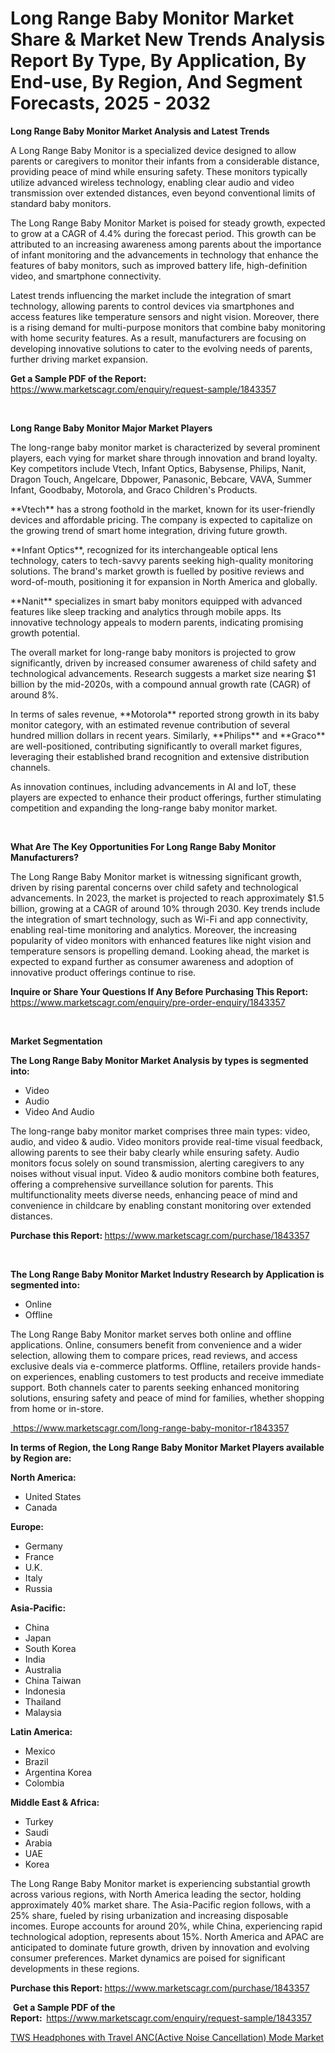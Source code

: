 <p><h1>Long Range Baby Monitor Market Share & Market New Trends Analysis Report By Type, By Application, By End-use, By Region, And Segment Forecasts, 2025 - 2032</h1></p><p><strong>Long Range Baby Monitor Market Analysis and Latest Trends</strong></p>
<p><p>A Long Range Baby Monitor is a specialized device designed to allow parents or caregivers to monitor their infants from a considerable distance, providing peace of mind while ensuring safety. These monitors typically utilize advanced wireless technology, enabling clear audio and video transmission over extended distances, even beyond conventional limits of standard baby monitors.</p><p>The Long Range Baby Monitor Market is poised for steady growth, expected to grow at a CAGR of 4.4% during the forecast period. This growth can be attributed to an increasing awareness among parents about the importance of infant monitoring and the advancements in technology that enhance the features of baby monitors, such as improved battery life, high-definition video, and smartphone connectivity.</p><p>Latest trends influencing the market include the integration of smart technology, allowing parents to control devices via smartphones and access features like temperature sensors and night vision. Moreover, there is a rising demand for multi-purpose monitors that combine baby monitoring with home security features. As a result, manufacturers are focusing on developing innovative solutions to cater to the evolving needs of parents, further driving market expansion.</p></p>
<p><strong>Get a Sample PDF of the Report:&nbsp;</strong> <a href="https://www.marketscagr.com/enquiry/request-sample/1843357?utm_campaign=1911&utm_medium=2&utm_source=Github&utm_content=ia&utm_term=10022025&utm_id=long-range-baby-monitor">https://www.marketscagr.com/enquiry/request-sample/1843357</a></p>
<p>&nbsp;</p>
<p><strong>Long Range Baby Monitor Major Market Players</strong></p>
<p><p>The long-range baby monitor market is characterized by several prominent players, each vying for market share through innovation and brand loyalty. Key competitors include Vtech, Infant Optics, Babysense, Philips, Nanit, Dragon Touch, Angelcare, Dbpower, Panasonic, Bebcare, VAVA, Summer Infant, Goodbaby, Motorola, and Graco Children's Products.</p><p>**Vtech** has a strong foothold in the market, known for its user-friendly devices and affordable pricing. The company is expected to capitalize on the growing trend of smart home integration, driving future growth.</p><p>**Infant Optics**, recognized for its interchangeable optical lens technology, caters to tech-savvy parents seeking high-quality monitoring solutions. The brand's market growth is fuelled by positive reviews and word-of-mouth, positioning it for expansion in North America and globally.</p><p>**Nanit** specializes in smart baby monitors equipped with advanced features like sleep tracking and analytics through mobile apps. Its innovative technology appeals to modern parents, indicating promising growth potential.</p><p>The overall market for long-range baby monitors is projected to grow significantly, driven by increased consumer awareness of child safety and technological advancements. Research suggests a market size nearing $1 billion by the mid-2020s, with a compound annual growth rate (CAGR) of around 8%.</p><p>In terms of sales revenue, **Motorola** reported strong growth in its baby monitor category, with an estimated revenue contribution of several hundred million dollars in recent years. Similarly, **Philips** and **Graco** are well-positioned, contributing significantly to overall market figures, leveraging their established brand recognition and extensive distribution channels. </p><p>As innovation continues, including advancements in AI and IoT, these players are expected to enhance their product offerings, further stimulating competition and expanding the long-range baby monitor market.</p></p>
<p>&nbsp;</p>
<p><strong>What Are The Key Opportunities For Long Range Baby Monitor Manufacturers?</strong></p>
<p><p>The Long Range Baby Monitor market is witnessing significant growth, driven by rising parental concerns over child safety and technological advancements. In 2023, the market is projected to reach approximately $1.5 billion, growing at a CAGR of around 10% through 2030. Key trends include the integration of smart technology, such as Wi-Fi and app connectivity, enabling real-time monitoring and analytics. Moreover, the increasing popularity of video monitors with enhanced features like night vision and temperature sensors is propelling demand. Looking ahead, the market is expected to expand further as consumer awareness and adoption of innovative product offerings continue to rise.</p></p>
<p><strong>Inquire or Share Your Questions If Any Before Purchasing This Report:</strong> <a href="https://www.marketscagr.com/enquiry/pre-order-enquiry/1843357?utm_campaign=1911&utm_medium=2&utm_source=Github&utm_content=ia&utm_term=10022025&utm_id=long-range-baby-monitor">https://www.marketscagr.com/enquiry/pre-order-enquiry/1843357</a></p>
<p>&nbsp;</p>
<p><strong>Market Segmentation</strong></p>
<p><strong>The Long Range Baby Monitor Market Analysis by types is segmented into:</strong></p>
<p><ul><li>Video</li><li>Audio</li><li>Video And Audio</li></ul></p>
<p><p>The long-range baby monitor market comprises three main types: video, audio, and video & audio. Video monitors provide real-time visual feedback, allowing parents to see their baby clearly while ensuring safety. Audio monitors focus solely on sound transmission, alerting caregivers to any noises without visual input. Video & audio monitors combine both features, offering a comprehensive surveillance solution for parents. This multifunctionality meets diverse needs, enhancing peace of mind and convenience in childcare by enabling constant monitoring over extended distances.</p></p>
<p><strong>Purchase this Report:&nbsp;</strong><a href="https://www.marketscagr.com/purchase/1843357?utm_campaign=1911&utm_medium=2&utm_source=Github&utm_content=ia&utm_term=10022025&utm_id=long-range-baby-monitor">https://www.marketscagr.com/purchase/1843357</a></p>
<p>&nbsp;</p>
<p><strong>The Long Range Baby Monitor Market Industry Research by Application is segmented into:</strong></p>
<p><ul><li>Online</li><li>Offline</li></ul></p>
<p><p>The Long Range Baby Monitor market serves both online and offline applications. Online, consumers benefit from convenience and a wider selection, allowing them to compare prices, read reviews, and access exclusive deals via e-commerce platforms. Offline, retailers provide hands-on experiences, enabling customers to test products and receive immediate support. Both channels cater to parents seeking enhanced monitoring solutions, ensuring safety and peace of mind for families, whether shopping from home or in-store.</p></p>
<p><a href="https://www.marketscagr.com/long-range-baby-monitor-r1843357?utm_campaign=1911&utm_medium=2&utm_source=Github&utm_content=ia&utm_term=10022025&utm_id=long-range-baby-monitor">&nbsp;https://www.marketscagr.com/long-range-baby-monitor-r1843357</a></p>
<p><strong>In terms of Region, the Long Range Baby Monitor Market Players available by Region are:</strong></p>
<p>
    <p> <strong> North America: </strong>
        <ul>
            <li>United States</li>
            <li>Canada</li>
        </ul>
        </p> 
    <p> <strong> Europe: </strong>
        <ul>
            <li>Germany</li>
            <li>France</li>
            <li>U.K.</li>
            <li>Italy</li>
            <li>Russia</li>
        </ul>
        </p> 
    <p> <strong> Asia-Pacific: </strong>
        <ul>
            <li>China</li>
            <li>Japan</li>
            <li>South Korea</li>
            <li>India</li>
            <li>Australia</li>
            <li>China Taiwan</li>
            <li>Indonesia</li>
            <li>Thailand</li>
            <li>Malaysia</li>
        </ul>
        </p> 
    <p> <strong> Latin America: </strong>
        <ul>
            <li>Mexico</li>
            <li>Brazil</li>
            <li>Argentina Korea</li>
            <li>Colombia</li>
        </ul>
        </p> 
    <p> <strong> Middle East & Africa: </strong>
        <ul>
            <li>Turkey</li>
            <li>Saudi</li>
            <li>Arabia</li>
            <li>UAE</li>
            <li>Korea</li>
        </ul>
    </p>
    </p>
<p><p>The Long Range Baby Monitor market is experiencing substantial growth across various regions, with North America leading the sector, holding approximately 40% market share. The Asia-Pacific region follows, with a 25% share, fueled by rising urbanization and increasing disposable incomes. Europe accounts for around 20%, while China, experiencing rapid technological adoption, represents about 15%. North America and APAC are anticipated to dominate future growth, driven by innovation and evolving consumer preferences. Market dynamics are poised for significant developments in these regions.</p></p>
<p><strong>Purchase this Report: </strong><a href="https://www.marketscagr.com/purchase/1843357?utm_campaign=1911&utm_medium=2&utm_source=Github&utm_content=ia&utm_term=10022025&utm_id=long-range-baby-monitor">https://www.marketscagr.com/purchase/1843357</a></p>
<p>&nbsp;<strong>Get a Sample PDF of the Report:&nbsp;&nbsp;</strong><a href="https://www.marketscagr.com/enquiry/request-sample/1843357?utm_campaign=1911&utm_medium=2&utm_source=Github&utm_content=ia&utm_term=10022025&utm_id=long-range-baby-monitor">https://www.marketscagr.com/enquiry/request-sample/1843357</a></p>
<p><strong></strong></p>
<p><p><a href="https://github.com/mauripalmi/Market-Research-Report-List-6/blob/main/tws-headphones-with-travel-ancactive-noise-cancellation-mode-market.md?utm_campaign=1911&utm_medium=2&utm_source=Github&utm_content=ia&utm_term=10022025&utm_id=long-range-baby-monitor">TWS Headphones with Travel ANC(Active Noise Cancellation) Mode Market</a></p></p>